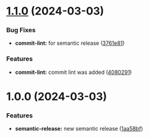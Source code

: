 # [1.1.0](https://github.com/adriancho91s/portfolio-next/compare/v1.0.0...v1.1.0) (2024-03-03)


### Bug Fixes

* **commit-lint:** for semantic release ([3761e81](https://github.com/adriancho91s/portfolio-next/commit/3761e814964d7a5fb781728495f5119f4cefa513))


### Features

* **commit-lint:** commit lint was added ([4080291](https://github.com/adriancho91s/portfolio-next/commit/40802918b4999a0d99095d9d963489a7eec0f48a))

# 1.0.0 (2024-03-03)


### Features

* **semantic-release:** new semantic release ([1aa58bf](https://github.com/adriancho91s/portfolio-next/commit/1aa58bfca604d94fb89fb0e6ce3bd82350763527))
